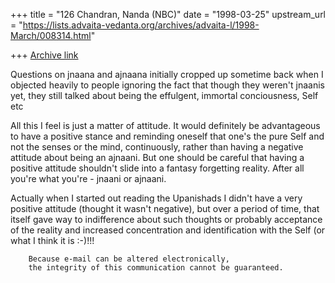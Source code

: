 +++
title = "126 Chandran, Nanda (NBC)"
date = "1998-03-25"
upstream_url = "https://lists.advaita-vedanta.org/archives/advaita-l/1998-March/008314.html"

+++
[Archive link](https://lists.advaita-vedanta.org/archives/advaita-l/1998-March/008314.html)

Questions on jnaana and ajnaana initially cropped up sometime back when
I objected heavily to people ignoring the fact that though they weren't
jnaanis yet, they still talked about being the effulgent, immortal
conciousness, Self etc

All this I feel is just a matter of attitude. It would definitely be
advantageous to have a positive stance and reminding oneself that one's
the pure Self and not the senses or the mind, continuously, rather than
having a negative attitude about being an ajnaani. But one should be
careful that having a positive attitude shouldn't slide into a fantasy
forgetting reality. After all you're what you're - jnaani or ajnaani.

Actually when I started out reading the Upanishads I didn't have a very
positive attitude (thought it wasn't negative), but over a period of
time, that itself gave way to indifference about such thoughts or
probably acceptance of the reality and increased concentration and
identification with the Self (or what I think it is :-)!!!

        Because e-mail can be altered electronically,
        the integrity of this communication cannot be guaranteed.

